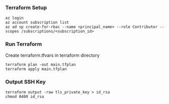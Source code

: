 
### Terraform Setup

```
az login
az account subscription list
az ad sp create-for-rbac --name <principal_name> --role Contributor --scopes /subscriptions/<subscription_id>
```

### Run Terraform

Create terraform.tfvars in terraform directory

```
terraform plan -out main.tfplan
terraform apply main.tfplan
```

### Output SSH Key

```
terraform output -raw tls_private_key > id_rsa
chmod 0400 id_rsa
```
